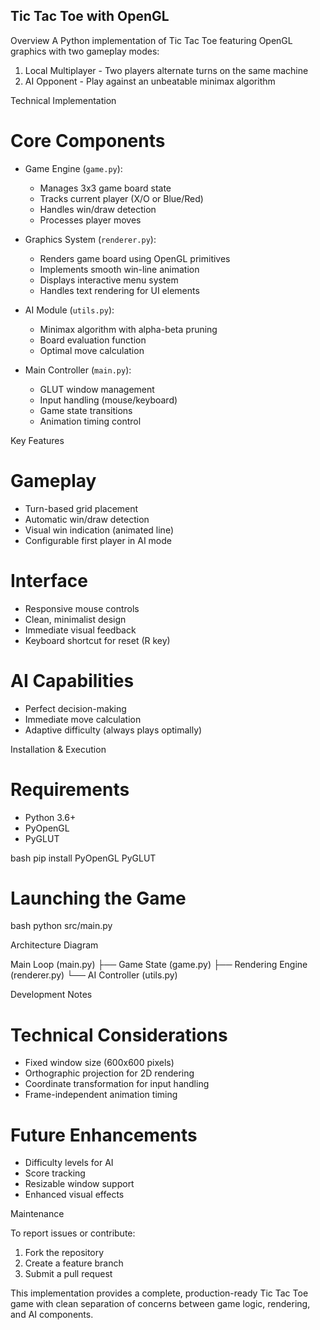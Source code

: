 
## Tic Tac Toe with OpenGL

 Overview
A Python implementation of Tic Tac Toe featuring OpenGL graphics with two gameplay modes:
1. Local Multiplayer - Two players alternate turns on the same machine
2. AI Opponent - Play against an unbeatable minimax algorithm

 Technical Implementation

# Core Components
- Game Engine (`game.py`):
  - Manages 3x3 game board state
  - Tracks current player (X/O or Blue/Red)
  - Handles win/draw detection
  - Processes player moves

- Graphics System (`renderer.py`):
  - Renders game board using OpenGL primitives
  - Implements smooth win-line animation
  - Displays interactive menu system
  - Handles text rendering for UI elements

- AI Module (`utils.py`):
  - Minimax algorithm with alpha-beta pruning
  - Board evaluation function
  - Optimal move calculation

- Main Controller (`main.py`):
  - GLUT window management
  - Input handling (mouse/keyboard)
  - Game state transitions
  - Animation timing control

 Key Features

# Gameplay
- Turn-based grid placement
- Automatic win/draw detection
- Visual win indication (animated line)
- Configurable first player in AI mode

# Interface
- Responsive mouse controls
- Clean, minimalist design
- Immediate visual feedback
- Keyboard shortcut for reset (R key)

# AI Capabilities
- Perfect decision-making
- Immediate move calculation
- Adaptive difficulty (always plays optimally)

 Installation & Execution

# Requirements
- Python 3.6+
- PyOpenGL
- PyGLUT

bash
pip install PyOpenGL PyGLUT


# Launching the Game
bash
python src/main.py


 Architecture Diagram


Main Loop (main.py)
  ├── Game State (game.py)
  ├── Rendering Engine (renderer.py)
  └── AI Controller (utils.py)


 Development Notes

# Technical Considerations
- Fixed window size (600x600 pixels)
- Orthographic projection for 2D rendering
- Coordinate transformation for input handling
- Frame-independent animation timing

# Future Enhancements
- Difficulty levels for AI
- Score tracking
- Resizable window support
- Enhanced visual effects

 Maintenance

To report issues or contribute:
1. Fork the repository
2. Create a feature branch
3. Submit a pull request

This implementation provides a complete, production-ready Tic Tac Toe game with clean separation of concerns between game logic, rendering, and AI components.

